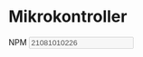 # Mikrokontroller

<form>
  <div>
    <label>NPM</label>
    <input type="text" value="21081010226" disabled>
  </div>
</form>
